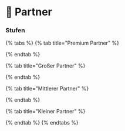 # 🔁 Partner

### Stufen

{% tabs %}
{% tab title="Premium Partner" %}

{% endtab %}

{% tab title="Großer Partner" %}

{% endtab %}

{% tab title="Mittlerer Partner" %}

{% endtab %}

{% tab title="Kleiner Partner" %}

{% endtab %}
{% endtabs %}
